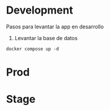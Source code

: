 # Development
Pasos para levantar la app en desarrollo

1. Levantar la base de datos
```
docker compose up -d
```


# Prod


# Stage